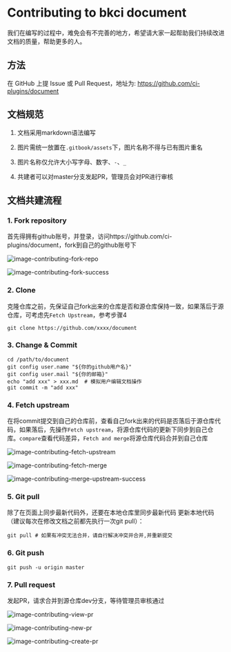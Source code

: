 # Contributing to bkci document

我们在编写的过程中，难免会有不完善的地方，希望请大家一起帮助我们持续改进文档的质量，帮助更多的人。

## 方法

在 GitHub 上提 Issue 或 Pull Request，地址为: https://github.com/ci-plugins/document

## 文档规范

1. 文档采用markdown语法编写

2. 图片需统一放置在`.gitbook/assets`下，图片名称不得与已有图片重名

3. 图片名称仅允许大小写字母、数字、`-`、`_`

4. 共建者可以对master分支发起PR，管理员会对PR进行审核

## 文档共建流程

### 1. Fork repository

首先得拥有github账号，并登录，访问https://github.com/ci-plugins/document，fork到自己的github账号下

![image-contributing-fork-repo](../../assets/image-contributing-fork-repo.png)

![image-contributing-fork-success](../../assets/image-contributing-fork-success.png)

### 2. Clone  

克隆仓库之前，先保证自己fork出来的仓库是否和源仓库保持一致，如果落后于源仓库，可考虑先`Fetch Upstream`，参考步骤4

`git clone https://github.com/xxxx/document`

### 3. Change & Commit

```
cd /path/to/document
git config user.name "${你的github用户名}"
git config user.mail "${你的邮箱}"
echo "add xxx" > xxx.md  # 模拟用户编辑文档操作
git commit -m "add xxx"
```

### 4. Fetch upstream

在将commit提交到自己的仓库前，查看自己fork出来的代码是否落后于源仓库代码，如果落后，先操作`Fetch upstream`，将源仓库代码的更新下同步到自己仓库。`compare`查看代码差异，`Fetch and merge`将源仓库代码合并到自己仓库

![image-contributing-fetch-upstream](../../assets/image-contributing-fetch-upstream.png)

![image-contributing-fetch-merge](../../assets/image-contributing-fetch-merge.png)

![image-contributing-merge-upstream-success](../../assets/image-contributing-merge-upstream-success.png)


### 5. Git pull

除了在页面上同步最新代码外，还要在本地仓库里同步最新代码
更新本地代码（建议每次在修改文档之前都先执行一次git pull）：

```
git pull # 如果有冲突无法合并，请自行解决冲突并合并,并重新提交
```

### 6. Git push

```
git push -u origin master
```

### 7. Pull request

发起PR，请求合并到源仓库dev分支，等待管理员审核通过

![image-contributing-view-pr](../../assets/image-contributing-view-pr.png)

![image-contributing-new-pr](../../assets/image-contributing-new-pr.png)

![image-contributing-create-pr](../../assets/image-contributing-create-pr.png)